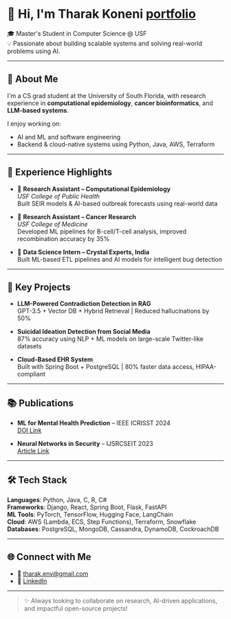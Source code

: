 # 👋 Hi, I'm Tharak Koneni [portfolio](https://tharak.pages.dev/)

🎓 Master's Student in Computer Science @ USF  
💡 Passionate about building scalable systems and solving real-world problems using AI.

---

## 🧠 About Me

I'm a CS grad student at the University of South Florida, with research experience in **computational epidemiology**, **cancer bioinformatics**, and **LLM-based systems**.

I enjoy working on:
- AI and ML and software engineering
- Backend & cloud-native systems using Python, Java, AWS, Terraform

---

## 💼 Experience Highlights

- 🏥 **Research Assistant – Computational Epidemiology**  
  *USF College of Public Health*  
  Built SEIR models & AI-based outbreak forecasts using real-world data

- 🧬 **Research Assistant – Cancer Research**  
  *USF College of Medicine*  
  Developed ML pipelines for B-cell/T-cell analysis, improved recombination accuracy by 35%

- 🤖 **Data Science Intern – Crystal Experts, India**  
  Built ML-based ETL pipelines and AI models for intelligent bug detection

---

## 🚀 Key Projects

- **LLM-Powered Contradiction Detection in RAG**  
  GPT-3.5 + Vector DB + Hybrid Retrieval | Reduced hallucinations by 50%

- **Suicidal Ideation Detection from Social Media**  
  87% accuracy using NLP + ML models on large-scale Twitter-like datasets

- **Cloud-Based EHR System**  
  Built with Spring Boot + PostgreSQL | 80% faster data access, HIPAA-compliant

---

## 📚 Publications

- **ML for Mental Health Prediction** – IEEE ICRISST 2024  
  [DOI Link](https://doi.org/10.1109/ICRISST59181.2024.10921958)

- **Neural Networks in Security** – IJSRCSEIT 2023  
  [Article Link](https://ijsrcseit.com/home/issue/view/article.php?id=CSEIT239832)

---

## 🛠 Tech Stack

**Languages**: Python, Java, C, R, C#  
**Frameworks**: Django, React, Spring Boot, Flask, FastAPI  
**ML Tools**: PyTorch, TensorFlow, Hugging Face, LangChain  
**Cloud**: AWS (Lambda, ECS, Step Functions), Terraform, Snowflake  
**Databases**: PostgreSQL, MongoDB, Cassandra, DynamoDB, CockroachDB

---

## 🌐 Connect with Me

- 📧 tharak.env@gmail.com  
- 💼 [LinkedIn](https://linkedin.com/in/tharak-k)  

---

> ✨ Always looking to collaborate on research, AI-driven applications, and impactful open-source projects!
